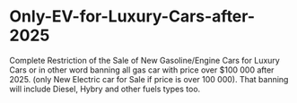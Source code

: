 # Only-EV-for-Luxury-Cars-after-2025

Complete Restriction of  the Sale of New Gasoline/Engine Cars for Luxury Cars or in other word banning all gas car with price over $100 000 after 2025. (only New Electric car for Sale if price is over 100 000).  That banning will include Diesel, Hybry and other fuels types too. 
